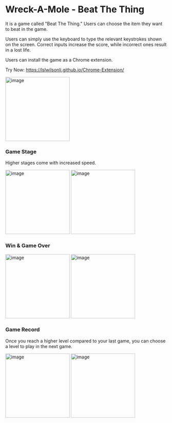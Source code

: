 # Wreck-A-Mole - Beat The Thing

It is a game called "Beat The Thing." Users can choose the item they want to beat in the game.

Users can simply use the keyboard to type the relevant keystrokes shown on the screen. Correct inputs increase the score, while incorrect ones result in a lost life.

Users can install the game as a Chrome extension.

Try Now: https://lslwilsonli.github.io/Chrome-Extension/

<img width="200" alt="image" src="https://github.com/user-attachments/assets/bc68193b-2670-4a46-8175-dafbc2fd02e3">

### Game Stage

Higher stages come with increased speed.

<img width="200" alt="image" src="https://github.com/user-attachments/assets/5f39b810-be10-4485-bdf6-a98bb54b014e">
<img width="200" alt="image" src="https://github.com/user-attachments/assets/860cd32e-5867-4546-b9e4-444ca7e8e5e4">

### Win & Game Over
<img width="200" alt="image" src="https://github.com/user-attachments/assets/baade32a-1b41-4a87-9400-6e11ce16fbbb">

<img width="200" alt="image" src="https://github.com/user-attachments/assets/8d52c672-9096-4e9b-9dbe-b4751287836f">

### Game Record

Once you reach a higher level compared to your last game, you can choose a level to play in the next game.

<img width="200" alt="image" src="https://github.com/user-attachments/assets/1b57fbbb-dafe-45bd-8d78-fa0d4f6446ab">
<img width="200" alt="image" src="https://github.com/user-attachments/assets/3510b8cf-b35e-4d3a-9641-2d5a2094b902">

